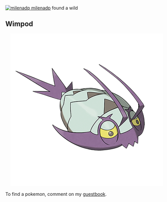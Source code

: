 <!-- Guestbook -->
<a href="https://github.com/milenadp"><img width="24" src="https://avatars.githubusercontent.com/u/61522013?s=24&u=f5be445207db34f327f199f575a292459bfe6f0c&v=4" alt="milenadp" /> milenadp</a> found a wild <h2> <b> Wimpod </b> </h2> 
 <p align="center"> <img  src="https://raw.githubusercontent.com/PokeAPI/sprites/master/sprites/pokemon/other/official-artwork/767.png"/> </p><!-- /Guestbook -->


To find a pokemon, comment on my [guestbook](https://github.com/teixeirazeus/teixeirazeus/issues/2).
